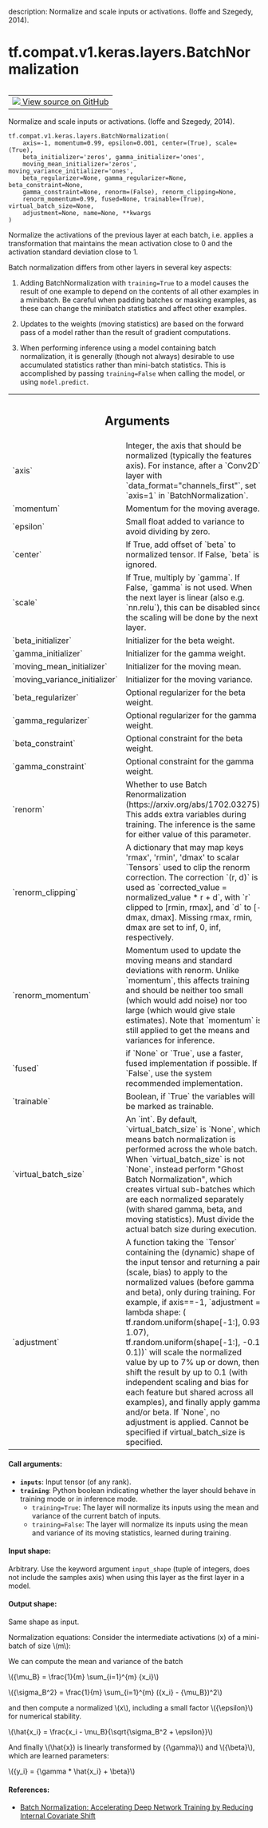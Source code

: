 description: Normalize and scale inputs or activations. (Ioffe and Szegedy, 2014).

<div itemscope itemtype="http://developers.google.com/ReferenceObject">
<meta itemprop="name" content="tf.compat.v1.keras.layers.BatchNormalization" />
<meta itemprop="path" content="Stable" />
<meta itemprop="property" content="__init__"/>
<meta itemprop="property" content="__new__"/>
</div>

# tf.compat.v1.keras.layers.BatchNormalization

<!-- Insert buttons and diff -->

<table class="tfo-notebook-buttons tfo-api nocontent" align="left">
<td>
  <a target="_blank" href="https://github.com/tensorflow/tensorflow/blob/r2.2/tensorflow/python/keras/layers/normalization.py#L940-L953">
    <img src="https://www.tensorflow.org/images/GitHub-Mark-32px.png" />
    View source on GitHub
  </a>
</td>
</table>



Normalize and scale inputs or activations. (Ioffe and Szegedy, 2014).

<pre class="devsite-click-to-copy prettyprint lang-py tfo-signature-link">
<code>tf.compat.v1.keras.layers.BatchNormalization(
    axis=-1, momentum=0.99, epsilon=0.001, center=(True), scale=(True),
    beta_initializer='zeros', gamma_initializer='ones',
    moving_mean_initializer='zeros', moving_variance_initializer='ones',
    beta_regularizer=None, gamma_regularizer=None, beta_constraint=None,
    gamma_constraint=None, renorm=(False), renorm_clipping=None,
    renorm_momentum=0.99, fused=None, trainable=(True), virtual_batch_size=None,
    adjustment=None, name=None, **kwargs
)
</code></pre>



<!-- Placeholder for "Used in" -->

Normalize the activations of the previous layer at each batch,
i.e. applies a transformation that maintains the mean activation
close to 0 and the activation standard deviation close to 1.

Batch normalization differs from other layers in several key aspects:

1) Adding BatchNormalization with `training=True` to a model causes the
result of one example to depend on the contents of all other examples in a
minibatch. Be careful when padding batches or masking examples, as these can
change the minibatch statistics and affect other examples.

2) Updates to the weights (moving statistics) are based on the forward pass
of a model rather than the result of gradient computations.

3) When performing inference using a model containing batch normalization, it
is generally (though not always) desirable to use accumulated statistics
rather than mini-batch statistics. This is accomplished by passing
`training=False` when calling the model, or using `model.predict`.

<!-- Tabular view -->
 <table class="responsive fixed orange">
<colgroup><col width="214px"><col></colgroup>
<tr><th colspan="2"><h2 class="add-link">Arguments</h2></th></tr>

<tr>
<td>
`axis`
</td>
<td>
Integer, the axis that should be normalized
(typically the features axis).
For instance, after a `Conv2D` layer with
`data_format="channels_first"`,
set `axis=1` in `BatchNormalization`.
</td>
</tr><tr>
<td>
`momentum`
</td>
<td>
Momentum for the moving average.
</td>
</tr><tr>
<td>
`epsilon`
</td>
<td>
Small float added to variance to avoid dividing by zero.
</td>
</tr><tr>
<td>
`center`
</td>
<td>
If True, add offset of `beta` to normalized tensor.
If False, `beta` is ignored.
</td>
</tr><tr>
<td>
`scale`
</td>
<td>
If True, multiply by `gamma`.
If False, `gamma` is not used.
When the next layer is linear (also e.g. `nn.relu`),
this can be disabled since the scaling
will be done by the next layer.
</td>
</tr><tr>
<td>
`beta_initializer`
</td>
<td>
Initializer for the beta weight.
</td>
</tr><tr>
<td>
`gamma_initializer`
</td>
<td>
Initializer for the gamma weight.
</td>
</tr><tr>
<td>
`moving_mean_initializer`
</td>
<td>
Initializer for the moving mean.
</td>
</tr><tr>
<td>
`moving_variance_initializer`
</td>
<td>
Initializer for the moving variance.
</td>
</tr><tr>
<td>
`beta_regularizer`
</td>
<td>
Optional regularizer for the beta weight.
</td>
</tr><tr>
<td>
`gamma_regularizer`
</td>
<td>
Optional regularizer for the gamma weight.
</td>
</tr><tr>
<td>
`beta_constraint`
</td>
<td>
Optional constraint for the beta weight.
</td>
</tr><tr>
<td>
`gamma_constraint`
</td>
<td>
Optional constraint for the gamma weight.
</td>
</tr><tr>
<td>
`renorm`
</td>
<td>
Whether to use Batch Renormalization
(https://arxiv.org/abs/1702.03275). This adds extra variables during
training. The inference is the same for either value of this parameter.
</td>
</tr><tr>
<td>
`renorm_clipping`
</td>
<td>
A dictionary that may map keys 'rmax', 'rmin', 'dmax' to
scalar `Tensors` used to clip the renorm correction. The correction
`(r, d)` is used as `corrected_value = normalized_value * r + d`, with
`r` clipped to [rmin, rmax], and `d` to [-dmax, dmax]. Missing rmax, rmin,
dmax are set to inf, 0, inf, respectively.
</td>
</tr><tr>
<td>
`renorm_momentum`
</td>
<td>
Momentum used to update the moving means and standard
deviations with renorm. Unlike `momentum`, this affects training
and should be neither too small (which would add noise) nor too large
(which would give stale estimates). Note that `momentum` is still applied
to get the means and variances for inference.
</td>
</tr><tr>
<td>
`fused`
</td>
<td>
if `None` or `True`, use a faster, fused implementation if possible.
If `False`, use the system recommended implementation.
</td>
</tr><tr>
<td>
`trainable`
</td>
<td>
Boolean, if `True` the variables will be marked as trainable.
</td>
</tr><tr>
<td>
`virtual_batch_size`
</td>
<td>
An `int`. By default, `virtual_batch_size` is `None`,
which means batch normalization is performed across the whole batch. When
`virtual_batch_size` is not `None`, instead perform "Ghost Batch
Normalization", which creates virtual sub-batches which are each
normalized separately (with shared gamma, beta, and moving statistics).
Must divide the actual batch size during execution.
</td>
</tr><tr>
<td>
`adjustment`
</td>
<td>
A function taking the `Tensor` containing the (dynamic) shape of
the input tensor and returning a pair (scale, bias) to apply to the
normalized values (before gamma and beta), only during training. For
example, if axis==-1,
`adjustment = lambda shape: (
tf.random.uniform(shape[-1:], 0.93, 1.07),
tf.random.uniform(shape[-1:], -0.1, 0.1))`
will scale the normalized value by up to 7% up or down, then shift the
result by up to 0.1 (with independent scaling and bias for each feature
but shared across all examples), and finally apply gamma and/or beta. If
`None`, no adjustment is applied. Cannot be specified if
virtual_batch_size is specified.
</td>
</tr>
</table>



#### Call arguments:


* <b>`inputs`</b>: Input tensor (of any rank).
* <b>`training`</b>: Python boolean indicating whether the layer should behave in
  training mode or in inference mode.
  - `training=True`: The layer will normalize its inputs using the
    mean and variance of the current batch of inputs.
  - `training=False`: The layer will normalize its inputs using the
    mean and variance of its moving statistics, learned during training.


#### Input shape:

Arbitrary. Use the keyword argument `input_shape`
(tuple of integers, does not include the samples axis)
when using this layer as the first layer in a model.



#### Output shape:

Same shape as input.




Normalization equations:
  Consider the intermediate activations \(x\) of a mini-batch of size
  \\(m\\):

  We can compute the mean and variance of the batch

  \\({\mu_B} = \frac{1}{m} \sum_{i=1}^{m} {x_i}\\)

  \\({\sigma_B^2} = \frac{1}{m} \sum_{i=1}^{m} ({x_i} - {\mu_B})^2\\)

  and then compute a normalized \\(x\\), including a small factor
  \\({\epsilon}\\) for numerical stability.

  \\(\hat{x_i} = \frac{x_i - \mu_B}{\sqrt{\sigma_B^2 + \epsilon}}\\)

  And finally \\(\hat{x}\) is linearly transformed by \({\gamma}\\)
  and \\({\beta}\\), which are learned parameters:

  \\({y_i} = {\gamma * \hat{x_i} + \beta}\\)

#### References:


- [Batch Normalization: Accelerating Deep Network Training by Reducing
  Internal Covariate Shift](https://arxiv.org/abs/1502.03167)


